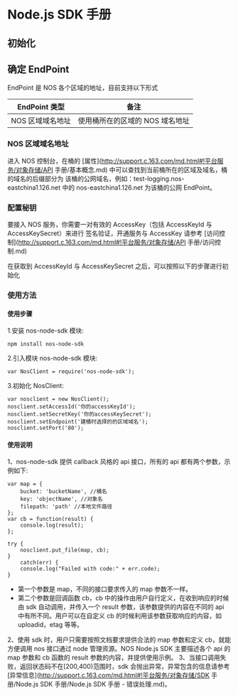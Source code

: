 # Node.js SDK 手册

## 初始化

## 确定 EndPoint

EndPoint 是 NOS 各个区域的地址，目前支持以下形式

|  EndPoint 类型   |               备注              |
|------------------|---------------------------------|
| NOS 区域域名地址 | 使用桶所在的区域的 NOS 域名地址 |

### NOS 区域域名地址

进入 NOS 控制台，在桶的 [属性](http://support.c.163.com/md.html#!平台服务/对象存储/API 手册/基本概念.md) 中可以查找到当前桶所在的区域及域名，桶的域名的后缀部分为 该桶的公网域名，例如：test-logging.nos-eastchina1.126.net 中的 nos-eastchina1.126.net 为该桶的公网 EndPoint。

### 配置秘钥

要接入 NOS 服务，你需要一对有效的 AccessKey（包括 AccessKeyId 与 AccessKeySecret）来进行 签名验证，开通服务与 AccessKey 请参考 [访问控制](http://support.c.163.com/md.html#!平台服务/对象存储/API 手册/访问控制.md)

在获取到 AccessKeyId 与 AccessKeySecret 之后，可以按照以下的步骤进行初始化

### 使用方法

#### 使用步骤

1.安装 nos-node-sdk 模块:

    npm install nos-node-sdk

2.引入模块 nos-node-sdk 模块:

    var NosClient = require('nos-node-sdk');

3.初始化 NosClient:

    var nosclient = new NosClient();
    nosclient.setAccessId('你的accessKeyId');
    nosclient.setSecretKey('你的accessKeySecret');
    nosclient.setEndpoint('建桶时选择的的区域域名');
    nosclient.setPort('80');

#### 使用说明

1、nos-node-sdk 提供 callback 风格的 api 接口，所有的 api 都有两个参数，示例如下:

    var map = {
        bucket: 'bucketName', //桶名
        key: 'objectName', //对象名
        filepath: 'path' //本地文件路径
    };
    var cb = function(result) {
        console.log(result);
    };  

    try {
        nosclient.put_file(map, cb);
    }
        catch(err) {
        console.log("Failed with code:" + err.code);
    }

* 第一个参数是 map，不同的接口要求传入的 map 参数不一样。
* 第二个参数是回调函数 cb，cb 中的操作由用户自行定义，在收到响应的时候由 sdk 自动调用，并传入一个 result 参数，该参数提供的内容在不同的 api 中有所不同。用户可以在自定义 cb 的时候利用该参数获取响应的内容，如 uploadid，etag 等等。

2、使用 sdk 时，用户只需要按照文档要求提供合法的 map 参数和定义 cb，就能方便调用 nos 接口通过 node 管理资源。NOS Node.js SDK 主要描述各个 api 的 map 参数和 cb 函数的 result 参数的内容，并提供使用示例。
3、当接口调用失败，返回状态码不在[200,400)范围时，sdk 会抛出异常，异常包含的信息请参考 [异常信息](http://support.c.163.com/md.html#!平台服务/对象存储/SDK 手册/Node.js SDK 手册/Node.js SDK 手册 - 错误处理.md)。

